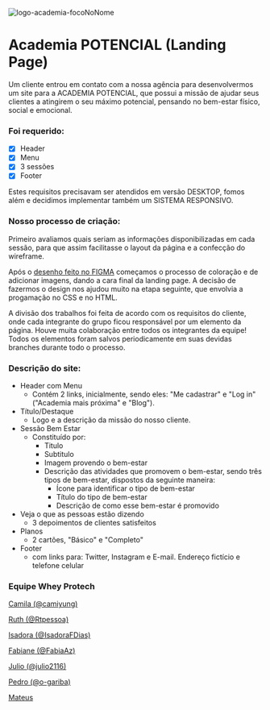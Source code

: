 ![logo-academia-focoNoNome](https://user-images.githubusercontent.com/35999071/154762597-338d4665-9e10-4140-9f28-535aafa0eda2.png)
  
# Academia POTENCIAL (Landing Page)

<p> Um cliente entrou em contato com a nossa agência para desenvolvermos um site para a ACADEMIA POTENCIAL, que possui a missão de ajudar seus clientes a atingirem o seu máximo potencial, pensando no bem-estar físico, social e emocional.</p>

### Foi requerido:

- [X] Header
- [X] Menu
- [X] 3 sessões
- [X] Footer

Estes requisitos precisavam ser atendidos em versão DESKTOP, fomos além e decidimos implementar também um SISTEMA RESPONSIVO.

### Nosso processo de criação:

<p> Primeiro avaliamos quais seriam as informações disponibilizadas em cada sessão, para que assim facilitasse o layout da página e a confecção do wireframe.</p>
<p> Após o <a href="https://www.figma.com/file/1haZOCnwAJ2zBAWeguPcMT/Academia-Potencial---Landing-page?node-id=25%3A68">desenho feito no FIGMA</a> começamos o processo de coloração e de adicionar imagens, dando a cara final da landing page. A decisão de fazermos o design nos ajudou muito na etapa seguinte, que envolvia a progamação no CSS e no HTML. </p>
<p> A divisão dos trabalhos foi feita de acordo com os requisitos do cliente, onde cada integrante do grupo ficou responsável por um elemento da página. Houve muita colaboração entre todos os integrantes da equipe! Todos os elementos foram salvos periodicamente em suas devidas branches durante todo o processo. </p>

### Descrição do site:

- Header com Menu
  - Contém 2 links, inicialmente, sendo eles: "Me cadastrar" e "Log in" ("Academia mais próxima" e "Blog").
- Título/Destaque
  - Logo e a descrição da missão do nosso cliente.
- Sessão Bem Estar
  - Constituído por:   
    - Titulo   
    - Subtitulo   
    - Imagem provendo o bem-estar  
    - Descrição das atividades que promovem o bem-estar, sendo três tipos de bem-estar, dispostos da seguinte maneira:  	
      - Ícone para identificar o tipo de bem-estar 	
      - Título do tipo de bem-estar 	
      - Descrição de como esse bem-estar é promovido
- Veja o que as pessoas estão dizendo
  - 3 depoimentos de clientes satisfeitos
- Planos
  - 2 cartões, "Básico" e "Completo"
- Footer
  - com links para: Twitter, Instagram e E-mail. Endereço fictício e telefone celular

### Equipe Whey Protech

<p><a href="https://github.com/camiyung">Camila (@camiyung)</a></p>
<p><a href="https://github.com/Rtpessoa">Ruth (@Rtpessoa)</a></p>
<p><a href="https://github.com/IsadoraFDias">Isadora (@IsadoraFDias)</a></p>
<p><a href="https://github.com/FabiaAz">Fabiane (@FabiaAz)</a></p>
<p><a href="https://github.com/julio2116">Julio (@julio2116)</a></p>
<p><a href="https://github.com/o-gariba">Pedro (@o-gariba)</a></p>
<p><a href="">Mateus</a></p>
